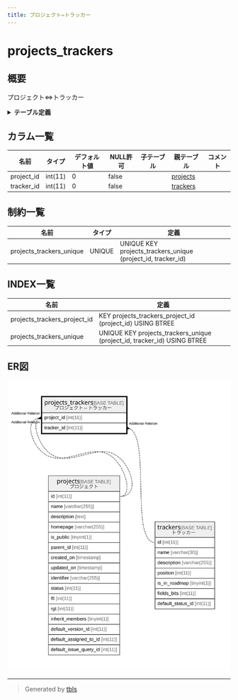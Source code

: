 ```yaml
---
title: プロジェクト⇔トラッカー
---
```

# projects_trackers

## 概要

プロジェクト⇔トラッカー

<details>
<summary><strong>テーブル定義</strong></summary>

```sql
CREATE TABLE `projects_trackers` (
  `project_id` int(11) NOT NULL DEFAULT 0,
  `tracker_id` int(11) NOT NULL DEFAULT 0,
  UNIQUE KEY `projects_trackers_unique` (`project_id`,`tracker_id`),
  KEY `projects_trackers_project_id` (`project_id`)
) ENGINE=InnoDB DEFAULT CHARSET=utf8mb4
```

</details>

## カラム一覧

| 名前         | タイプ     | デフォルト値       | NULL許可   | 子テーブル      | 親テーブル                   | コメント     |
| ---------- | ------- | ------------ | -------- | ---------- | ----------------------- | -------- |
| project_id | int(11) | 0            | false    |            | [projects](projects.md) |          |
| tracker_id | int(11) | 0            | false    |            | [trackers](trackers.md) |          |

## 制約一覧

| 名前                       | タイプ    | 定義                                                           |
| ------------------------ | ------ | ------------------------------------------------------------ |
| projects_trackers_unique | UNIQUE | UNIQUE KEY projects_trackers_unique (project_id, tracker_id) |

## INDEX一覧

| 名前                           | 定義                                                                       |
| ---------------------------- | ------------------------------------------------------------------------ |
| projects_trackers_project_id | KEY projects_trackers_project_id (project_id) USING BTREE                |
| projects_trackers_unique     | UNIQUE KEY projects_trackers_unique (project_id, tracker_id) USING BTREE |

## ER図

![er](projects_trackers.svg)

---

> Generated by [tbls](https://github.com/k1LoW/tbls)
